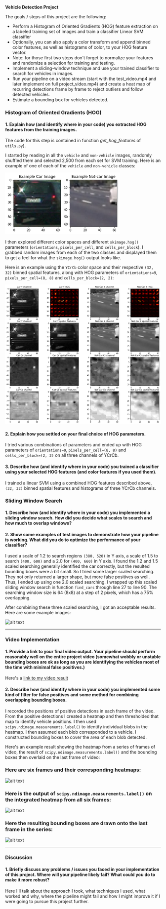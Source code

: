 **Vehicle Detection Project**

The goals / steps of this project are the following:

* Perform a Histogram of Oriented Gradients (HOG) feature extraction on a labeled training set of images and train a classifier Linear SVM classifier
* Optionally, you can also apply a color transform and append binned color features, as well as histograms of color, to your HOG feature vector.
* Note: for those first two steps don't forget to normalize your features and randomize a selection for training and testing.
* Implement a sliding-window technique and use your trained classifier to search for vehicles in images.
* Run your pipeline on a video stream (start with the test_video.mp4 and later implement on full project_video.mp4) and create a heat map of recurring detections frame by frame to reject outliers and follow detected vehicles.
* Estimate a bounding box for vehicles detected.

[//]: # (Image References)
[image1]: ./output_images/car_not_car.png
[image2]: ./output_images/hog_spacial_features.png
[image3]: ./output_images/scaled_sliding_window_search.png
[image4]: ./examples/sliding_window.jpg
[image5]: ./examples/bboxes_and_heat.png
[image6]: ./examples/labels_map.png
[image7]: ./examples/output_bboxes.png
[video1]: ./project_video.mp4


### Histogram of Oriented Gradients (HOG)

#### 1. Explain how (and identify where in your code) you extracted HOG features from the training images.

The code for this step is contained in function *get_hog_features* of `utils.py`).  

I started by reading in all the `vehicle` and `non-vehicle` images, randomly shuffled them and selected 2,500 from each set for SVM training. Here is an example of one of each of the `vehicle` and `non-vehicle` classes:

![alt text][image1]

I then explored different color spaces and different `skimage.hog()` parameters (`orientations`, `pixels_per_cell`, and `cells_per_block`).  I grabbed random images from each of the two classes and displayed them to get a feel for what the `skimage.hog()` output looks like.

Here is an example using the `YCrCb` color space and their respective `(32, 32)` binned spatial features, along with HOG parameters of `orientations=9`, `pixels_per_cell=(8, 8)` and `cells_per_block=(2, 2)`:


![alt text][image2]

#### 2. Explain how you settled on your final choice of HOG parameters.

I tried various combinations of parameters and ended up with HOG parameters of `orientations=9`, `pixels_per_cell=(8, 8)` and `cells_per_block=(2, 2)` on all three channels of YCrCb.

#### 3. Describe how (and identify where in your code) you trained a classifier using your selected HOG features (and color features if you used them).

I trained a linear SVM using a combined HOG features described above, `(32, 32)` binned spatial features and histograms of three YCrCb channels.

### Sliding Window Search

#### 1. Describe how (and identify where in your code) you implemented a sliding window search.  How did you decide what scales to search and how much to overlap windows?
#### 2. Show some examples of test images to demonstrate how your pipeline is working.  What did you do to optimize the performance of your classifier?

I used a scale of 1.2 to search regions `(380, 520)` in Y axis, a scale of 1.5 to search `(400, 600)` and a 2.0 for `(400, 660)` in Y axis. I found the 1.2 and 1.5 scaled searching generally identified the car correctly, but the resulted bounding boxes were a bit small. So I tried some larger scaled searching. They not only returned a larger shape, but more false positives as well. Thus, I ended up using one 2.0 scaled searching. I wrapped up this scaled sliding window search in function `find_cars` through line 27 to line 90. The searching window size is 64 (8x8) at a step of 2 pixels, which has a 75% overlapping.

After combining these three scaled searching, I got an acceptable results. Here are some example images:

![alt text][image3]

---

### Video Implementation

#### 1. Provide a link to your final video output.  Your pipeline should perform reasonably well on the entire project video (somewhat wobbly or unstable bounding boxes are ok as long as you are identifying the vehicles most of the time with minimal false positives.)
Here's a [link to my video result](./project_video.mp4)


#### 2. Describe how (and identify where in your code) you implemented some kind of filter for false positives and some method for combining overlapping bounding boxes.

I recorded the positions of positive detections in each frame of the video.  From the positive detections I created a heatmap and then thresholded that map to identify vehicle positions.  I then used `scipy.ndimage.measurements.label()` to identify individual blobs in the heatmap.  I then assumed each blob corresponded to a vehicle.  I constructed bounding boxes to cover the area of each blob detected.  

Here's an example result showing the heatmap from a series of frames of video, the result of `scipy.ndimage.measurements.label()` and the bounding boxes then overlaid on the last frame of video:

### Here are six frames and their corresponding heatmaps:

![alt text][image5]

### Here is the output of `scipy.ndimage.measurements.label()` on the integrated heatmap from all six frames:
![alt text][image6]

### Here the resulting bounding boxes are drawn onto the last frame in the series:
![alt text][image7]



---

### Discussion

#### 1. Briefly discuss any problems / issues you faced in your implementation of this project.  Where will your pipeline likely fail?  What could you do to make it more robust?

Here I'll talk about the approach I took, what techniques I used, what worked and why, where the pipeline might fail and how I might improve it if I were going to pursue this project further.  
